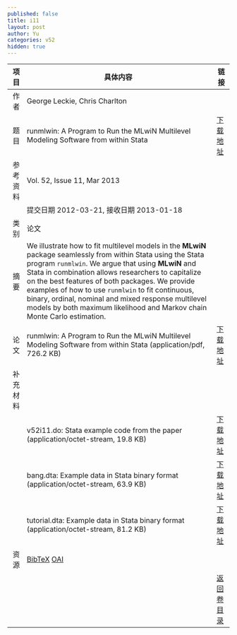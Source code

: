 ```yaml
---
published: false
title: i11
layout: post
author: Yu
categories: v52
hidden: true
---
```


| 项目 | 具体内容 | 链接 |
|---:|---|---|
| 作者 | George Leckie, Chris Charlton| |
| 题目 |runmlwin: A Program to Run the MLwiN Multilevel Modeling Software from within Stata | [下载地址](http://www.jstatsoft.org/v52/i11/paper) |
| 参考资料 |Vol. 52, Issue 11, Mar 2013 | |
| | 提交日期 2012-03-21, 接收日期 2013-01-18| | 
| 类别 | 论文| |
| 摘要 | We illustrate how to fit multilevel models in the <b>MLwiN</b> package seamlessly from within Stata using the Stata program <code>runmlwin</code>. We argue that using <b>MLwiN</b> and Stata in combination allows researchers to capitalize on the best features of both packages. We provide examples of how to use <code>runmlwin</code> to fit continuous, binary, ordinal, nominal and mixed response multilevel models by both maximum likelihood and Markov chain Monte Carlo estimation.| |
| 论文 | runmlwin: A Program to Run the MLwiN Multilevel Modeling Software from within Stata  (application/pdf, 726.2 KB)| [下载地址](http://www.jstatsoft.org/v52/i11/paper) |
| 补充材料 | | |
| |v52i11.do: Stata example code from the paper  (application/octet-stream, 19.8 KB)|  [下载地址](http://www.jstatsoft.org/v52/i11/supp/1) |
| |bang.dta: Example data in Stata binary format  (application/octet-stream, 63.9 KB)|  [下载地址](http://www.jstatsoft.org/v52/i11/supp/2) |
| |tutorial.dta: Example data in Stata binary format  (application/octet-stream, 81.2 KB)|  [下载地址](http://www.jstatsoft.org/v52/i11/supp/3) |
| 资源 | [BibTeX](http://www.jstatsoft.org/v52/i11/bibtex) [OAI](http://www.jstatsoft.org/oai?verb=GetRecord&identifier=oai.jstatsoft/v52/i11&prefix=oai_dc)| |
| |  | [返回卷目录]({{site.baseurl}}/volume/v52.html) |
